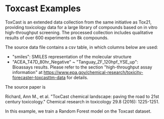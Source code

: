 # Toxcast Examples

ToxCast is an extended data collection from the same
initiative as Tox21, providing toxicology data for a large
library of compounds based on in vitro high-throughput
screening. The processed collection includes qualitative
results of over 600 experiments on 8k compounds.

The source data file contains a csv table, in which columns
below are used:

- "smiles": SMILES representation of the molecular structure
- "ACEA_T47D_80hr_Negative" ~ "Tanguay_ZF_120hpf_YSE_up": Bioassays results. Please refer to the section "high-throughput assay information" at https://www.epa.gov/chemical-research/toxicity-forecaster-toxcasttm-data for details.

The source paper is 

Richard, Ann M., et al. "ToxCast chemical landscape: paving the road to 21st century toxicology." Chemical research in toxicology 29.8 (2016): 1225-1251.

In this example, we train a Random Forest model on the Toxcast dataset.
